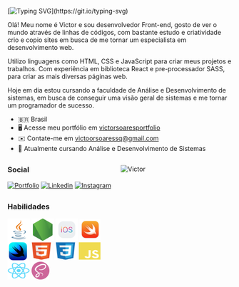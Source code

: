 
[![Typing SVG](https://readme-typing-svg.demolab.com?font=Arial&weight=600&size=25&pause=1000&color=4e71ee&random=false&width=435&height=40&lines=Ol%C3%A1%2C+eu+sou+o+Victor+Soares!)](https://git.io/typing-svg)

<p align="left">Olá! Meu nome é Victor e sou desenvolvedor Front-end, gosto de ver o mundo através de linhas de códigos, com bastante estudo e criatividade crio e copio sites em busca de me tornar um especialista em desenvolvimento web.</p>
  
<p align="left">Utilizo linguagens como HTML, CSS e JavaScript para criar meus projetos e trabalhos. Com experiência em biblioteca React e pre-processador SASS, para criar as mais diversas páginas web.</p>

<p align="left">Hoje em dia estou cursando a faculdade de Análise e Desenvolvimento de sistemas, em busca de conseguir uma visão geral de sistemas e me tornar um programador de sucesso.</p>

  - 🇧🇷 Brasil
  - 🖥️ Acesse meu portfólio em <a href='https://victorsoaresportfolio.netlify.app/'>victorsoaresportfolio</a>
  - ✉️ Contate-me em <a href='mailto:victoorsoaressq@gmail.com'>victoorsoaressq@gmail.com</a>
  - 🚀 Atualmente cursando Análise e Desenvolvimento de Sistemas

##

<img align="right" alt="Victor" height="250" margin="10" width="250" src="https://front-end-beta.netlify.app/static/media/Victinho.aaf432afe06cf18512d0.gif">

<h3 align="left">Social</h3>

[![Portfolio](https://img.shields.io/badge/Portfolio-255E63?style=for-the-badge&logo=About.me&logoColor=white)](https://victorsoaresportfolio.netlify.app/)
[![Linkedin](https://img.shields.io/badge/LinkedIn-0077B5?style=for-the-badge&logo=linkedin&logoColor=white)](https://www.linkedin.com/in/victor-soares-344b811ab/)
[![Instagram](https://img.shields.io/badge/Instagram-E4405F?style=for-the-badge&logo=instagram&logoColor=white)](https://www.instagram.com/victoor_soaressq/)

##

<h3 align="left">Habilidades</h3>

<div style="display: inline_block">
  <img align="center" height="50" width="50" src="./icons/java.svg" target="_blank">
  <img align="center" height="50" width="50" src="./icons/node.png" target="_blank">
  <img align="center" height="50" width="50" src="./icons/ios.svg" target="_blank">
  <img align="center" height="47" width="47" src="./icons/swift2.png">
  <img align="center" height="47" width="47" src="./icons/swiftui.png">
  <img align="center" alt="HTML" height="40" width="50" src="./icons/html5.svg">
  <img align="center" alt="CSS" height="40" width="50" src="./icons/css3.svg">
  <img align="center" alt="Js" height="40" width="50" src="./icons/javascript.svg">
  <img align="center" alt="React" height="40" width="50" src="./icons/react.svg">
  <img align="center" alt="Sass" height="40" width="40" src="./icons/lass.png">
</div>
  

  

